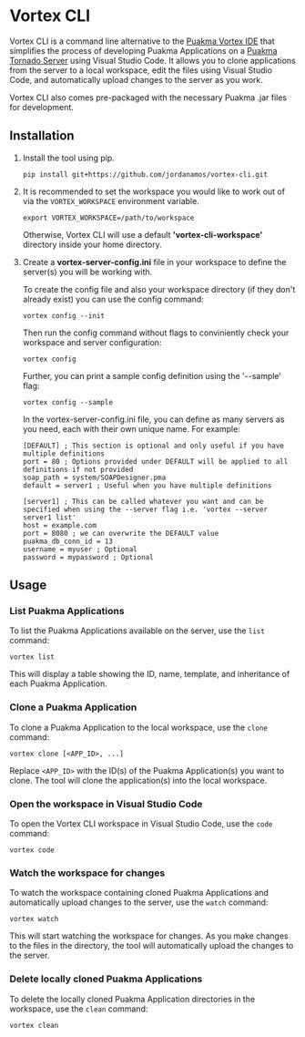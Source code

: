 # Vortex CLI

Vortex CLI is a command line alternative to the [Puakma Vortex IDE](https://github.com/brendonupson/PuakmaVortex) that simplifies the process of developing Puakma Applications on a [Puakma Tornado Server](https://github.com/brendonupson/Puakma) using Visual Studio Code. It allows you to clone applications from the server to a local workspace, edit the files using Visual Studio Code, and automatically upload changes to the server as you work.

Vortex CLI also comes pre-packaged with the necessary Puakma .jar files for development.

## Installation

1. Install the tool using pip.

   ```
   pip install git+https://github.com/jordanamos/vortex-cli.git
   ```

2. It is recommended to set the workspace you would like to work out of via the `VORTEX_WORKSPACE` environment variable.

   ```
   export VORTEX_WORKSPACE=/path/to/workspace
   ```

   Otherwise, Vortex CLI will use a default **'vortex-cli-workspace'** directory inside your home directory.

3. Create a **vortex-server-config.ini** file in your workspace to define the server(s) you will be working with.

   To create the config file and also your workspace directory (if they don't already exist) you can use the config command:

   ```
   vortex config --init
   ```

   Then run the config command without flags to conviniently check your workspace and server configuration:

   ```
   vortex config
   ```

   Further, you can print a sample config definition using the '--sample' flag:

   ```
   vortex config --sample
   ```

   In the vortex-server-config.ini file, you can define as many servers as you need, each with their own unique name. For example:

   ```
   [DEFAULT] ; This section is optional and only useful if you have multiple definitions
   port = 80 ; Options provided under DEFAULT will be applied to all definitions if not provided
   soap_path = system/SOAPDesigner.pma
   default = server1 ; Useful when you have multiple definitions

   [server1] ; This can be called whatever you want and can be specified when using the --server flag i.e. 'vortex --server server1 list'
   host = example.com
   port = 8080 ; we can overwrite the DEFAULT value
   puakma_db_conn_id = 13
   username = myuser ; Optional
   password = mypassword ; Optional
   ```

## Usage

### List Puakma Applications

To list the Puakma Applications available on the server, use the `list` command:

```
vortex list
```

This will display a table showing the ID, name, template, and inheritance of each Puakma Application.

### Clone a Puakma Application

To clone a Puakma Application to the local workspace, use the `clone` command:

```
vortex clone [<APP_ID>, ...]
```

Replace `<APP_ID>` with the ID(s) of the Puakma Application(s) you want to clone. The tool will clone the application(s) into the local workspace.

### Open the workspace in Visual Studio Code

To open the Vortex CLI workspace in Visual Studio Code, use the `code` command:

```
vortex code
```

### Watch the workspace for changes

To watch the workspace containing cloned Puakma Applications and automatically upload changes to the server, use the `watch` command:

```
vortex watch
```

This will start watching the workspace for changes. As you make changes to the files in the directory, the tool will automatically upload the changes to the server.

### Delete locally cloned Puakma Applications

To delete the locally cloned Puakma Application directories in the workspace, use the `clean` command:

```
vortex clean
```
